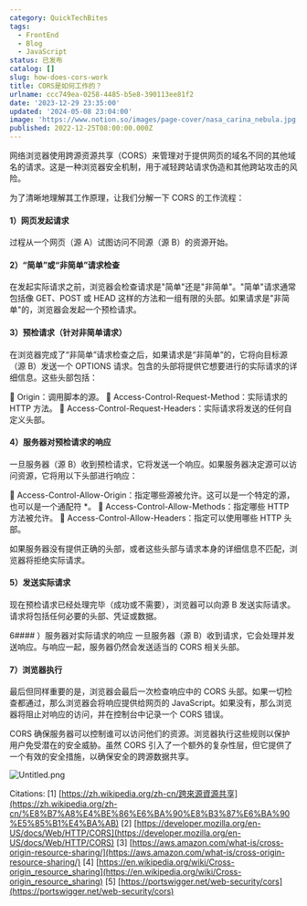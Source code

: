 ```yaml
---
category: QuickTechBites
tags:
  - FrontEnd
  - Blog
  - JavaScript
status: 已发布
catalog: []
slug: how-does-cors-work
title: CORS是如何工作的？
urlname: ccc749ea-0258-4485-b5e8-390113ee81f2
date: '2023-12-29 23:35:00'
updated: '2024-05-08 23:04:00'
image: 'https://www.notion.so/images/page-cover/nasa_carina_nebula.jpg'
published: 2022-12-25T08:00:00.000Z
---
```


网络浏览器使用跨源资源共享（CORS）来管理对于提供网页的域名不同的其他域名的请求。这是一种浏览器安全机制，用于减轻跨站请求伪造和其他跨站攻击的风险。


为了清晰地理解其工作原理，让我们分解一下 CORS 的工作流程：


#### 1）网页发起请求
过程从一个网页（源 A）试图访问不同源（源 B）的资源开始。


#### 2）“简单”或“非简单”请求检查
在发起实际请求之前，浏览器会检查请求是"简单"还是"非简单"。"简单"请求通常包括像 GET、POST 或 HEAD 这样的方法和一组有限的头部。如果请求是"非简单"的，浏览器会发起一个预检请求。


#### 3）预检请求（针对非简单请求）
在浏览器完成了“非简单”请求检查之后，如果请求是“非简单”的，它将向目标源（源 B）发送一个 OPTIONS 请求。包含的头部将提供它想要进行的实际请求的详细信息。这些头部包括：


🔸 Origin：调用脚本的源。
🔸 Access-Control-Request-Method：实际请求的 HTTP 方法。
🔸 Access-Control-Request-Headers：实际请求将发送的任何自定义头部。


#### 4）服务器对预检请求的响应
一旦服务器（源 B）收到预检请求，它将发送一个响应。如果服务器决定源可以访问资源，它将用以下头部进行响应：


🔹 Access-Control-Allow-Origin：指定哪些源被允许。这可以是一个特定的源，也可以是一个通配符 *。
🔹 Access-Control-Allow-Methods：指定哪些 HTTP 方法被允许。
🔹 Access-Control-Allow-Headers：指定可以使用哪些 HTTP 头部。


如果服务器没有提供正确的头部，或者这些头部与请求本身的详细信息不匹配，浏览器将拒绝实际请求。


#### 5）发送实际请求
现在预检请求已经处理完毕（成功或不需要），浏览器可以向源 B 发送实际请求。请求将包括任何必要的头部、凭证或数据。


6#### ）服务器对实际请求的响应
一旦服务器（源 B）收到请求，它会处理并发送响应。与响应一起，服务器仍然会发送适当的 CORS 相关头部。


#### 7）浏览器执行
最后但同样重要的是，浏览器会最后一次检查响应中的 CORS 头部。如果一切检查都通过，那么浏览器会将响应提供给网页的 JavaScript。如果没有，那么浏览器将阻止对响应的访问，并在控制台中记录一个 CORS 错误。


CORS 确保服务器可以控制谁可以访问他们的资源。浏览器执行这些规则以保护用户免受潜在的安全威胁。虽然 CORS 引入了一个额外的复杂性层，但它提供了一个有效的安全措施，以确保安全的跨源数据共享。


![Untitled.png](https://prod-files-secure.s3.us-west-2.amazonaws.com/5d24fe63-e567-4804-86f9-9fdc62e13082/b3deb140-f22b-4520-bcee-759301567801/Untitled.png?X-Amz-Algorithm=AWS4-HMAC-SHA256&X-Amz-Content-Sha256=UNSIGNED-PAYLOAD&X-Amz-Credential=ASIAZI2LB4662NZPAWBP%2F20250223%2Fus-west-2%2Fs3%2Faws4_request&X-Amz-Date=20250223T213322Z&X-Amz-Expires=3600&X-Amz-Security-Token=IQoJb3JpZ2luX2VjEOD%2F%2F%2F%2F%2F%2F%2F%2F%2F%2FwEaCXVzLXdlc3QtMiJGMEQCIDOXxDRoDucPXTZ1CACM9qn7e9Bkfsv4pX6dH9qRKM2cAiBErRoU1IghisN76ediQVqfdYxkmUmPrvjlhJRESlNR%2BCr%2FAwgZEAAaDDYzNzQyMzE4MzgwNSIMnL331QQPhFOOngOmKtwD9AdU4dKj%2BFQAA%2BQMvWe8vlH0XNPqlFiJ1Yqa4bfrNEt0%2FoKnJE9%2BsuZLnB3XtV76LRc8KTKDVEDSaDsYg2kSBW17M%2FbdsjZV%2BPFjQg0QzwVWnx28HmTuf4SW%2FCLTJVv2gaUnQ4ba88yYdsGCeBEzO3eYs78zSMjM%2Br6g4FPs5dyhzIaI%2FHzUkxXyNZjicCaOvloedc1%2BYdMQS5cboMaq8%2F40T8gr79pZoV7Oe7EyPYWCfA5MpYiegi36NATLzsmRY0CUuTOQjUy913Wp2MR8%2FiPi9oU2oevjlXY73NA5ggdj0xR5S9OI7wvvpFxc6Jr0sZ10rn97OeKGWH7G%2BroFMDkLMwxnKeMc8bNnWkhhu9pnWIWTI3sA%2FZL5TZSTqW8a3F0iVtAFnzcnFHmjRR9v49NhqjXfP35%2Fj3HDyDjkJx6EigCeEwH99LcnGOk38AhhCbsKKCSYRnLRBTyRc%2BKZKu1Txp8R7CvgDKyWAbgKCZOKbAyT3Exi8N02iS3KsrZv3zIzQtci%2FFZHM%2FAPEnoWyIOJ81tp0UlcAyGDcOPICVpVs631lWnAJqc1Mb4rTxgxog63JLh63%2BLBCt8rEIHu1Ow79fshM7zYiBNpR5eUJgDV9v9A6HYo0DdFSdUwyIbtvQY6pgFYK5QfFweS0h6qTiQM8p771Czx4BWRQyRK30YfipHH2CkVenyZtbuQ5tLfXMrvseYuRQDnXGpCIl89UqiJ5ISQjRu6KKxEde0ARw1fsfDlQ9%2FPNQWCeu872LU8yRqqAX4tK8x2VM4ZbDMsAsTHF1W2Yn2iVGUcR1wAyA%2FLOPKuYdkDyPac2Rl6%2BDNz%2BGvHDushppTpjPjFPd%2FXxWCW604JbIWhI%2Bi8&X-Amz-Signature=533a2d1e30bd5baee33ef11fa8dac0dfa481f25cc07162ecb6de4d01398f84be&X-Amz-SignedHeaders=host&x-id=GetObject)


Citations:
[1] [https://zh.wikipedia.org/zh-cn/跨來源資源共享](https://zh.wikipedia.org/zh-cn/%E8%B7%A8%E4%BE%86%E6%BA%90%E8%B3%87%E6%BA%90%E5%85%B1%E4%BA%AB)
[2] [https://developer.mozilla.org/en-US/docs/Web/HTTP/CORS](https://developer.mozilla.org/en-US/docs/Web/HTTP/CORS)
[3] [https://aws.amazon.com/what-is/cross-origin-resource-sharing/](https://aws.amazon.com/what-is/cross-origin-resource-sharing/)
[4] [https://en.wikipedia.org/wiki/Cross-origin_resource_sharing](https://en.wikipedia.org/wiki/Cross-origin_resource_sharing)
[5] [https://portswigger.net/web-security/cors](https://portswigger.net/web-security/cors)

